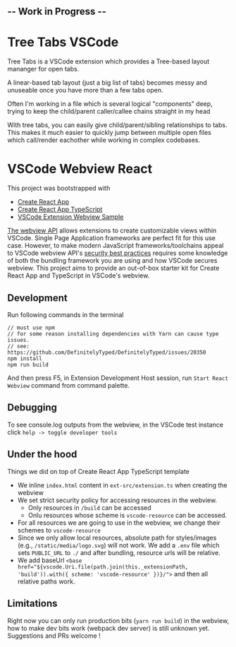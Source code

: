 ## -- Work in Progress --

# Tree Tabs VSCode

Tree Tabs is a VSCode extension which provides a Tree-based layout mananger for open tabs.

A linear-based tab layout (just a big list of tabs) becomes messy and unuseable once you have more than a few tabs open.

Often I'm working in a file which is several logical "components" deep, trying to keep the child/parent caller/callee chains straight in my head

With tree tabs, you can easily give child/parent/sibling relationships to tabs. This makes it much easier to quickly jump between multiple open files which call/render eachother while working in complex codebases.

# VSCode Webview React

This project was bootstrapped with

- [Create React App](https://github.com/facebookincubator/create-react-app)
- [Create React App TypeScript](https://github.com/wmonk/create-react-app-typescript)
- [VSCode Extension Webview Sample](https://github.com/Microsoft/vscode-extension-samples/tree/master/webview-sample)

[The webview API](https://code.visualstudio.com/docs/extensions/webview) allows extensions to create customizable views within VSCode. Single Page Application frameworks are perfect fit for this use case. However, to make modern JavaScript frameworks/toolchains appeal to VSCode webview API's [security best practices](https://code.visualstudio.com/docs/extensions/webview#_security) requires some knowledge of both the bundling framework you are using and how VSCode secures webview. This project aims to provide an out-of-box starter kit for Create React App and TypeScript in VSCode's webview.

## Development

Run following commands in the terminal

```shell
// must use npm
// for some reason installing dependencies with Yarn can cause type issues.
// see: https://github.com/DefinitelyTyped/DefinitelyTyped/issues/20350
npm install
npm run build
```

And then press F5, in Extension Development Host session, run `Start React Webview` command from command palette.

## Debugging

To see console.log outputs from the webview, in the VSCode test instance click `help -> toggle developer tools`

## Under the hood

Things we did on top of Create React App TypeScript template

- We inline `index.html` content in `ext-src/extension.ts` when creating the webview
- We set strict security policy for accessing resources in the webview.
  - Only resources in `/build` can be accessed
  - Onlu resources whose scheme is `vscode-resource` can be accessed.
- For all resources we are going to use in the webview, we change their schemes to `vscode-resource`
- Since we only allow local resources, absolute path for styles/images (e.g., `/static/media/logo.svg`) will not work. We add a `.env` file which sets `PUBLIC_URL` to `./` and after bundling, resource urls will be relative.
- We add baseUrl `<base href="${vscode.Uri.file(path.join(this._extensionPath, 'build')).with({ scheme: 'vscode-resource' })}/">` and then all relative paths work.

## Limitations

Right now you can only run production bits (`yarn run build`) in the webview, how to make dev bits work (webpack dev server) is still unknown yet. Suggestions and PRs welcome !
